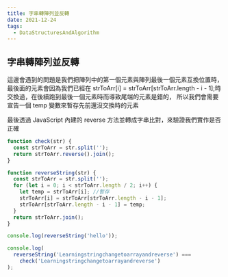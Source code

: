 ```yaml
---
title: 字串轉陣列並反轉
date: 2021-12-24
tags:
  - DataStructuresAndAlgorithm
---
```


## 字串轉陣列並反轉

這邊會遇到的問題是我們把陣列中的第一個元素與陣列最後一個元素互換位置時，最後面的元素會因為我們已經在 strToArr[i] = strToArr[strToArr.length - i - 1];時交換過，在後續跑到最後一個元素時而導致尾端的元素是錯的，
所以我們會需要宣告一個 temp 變數來暫存先前還沒交換時的元素

最後透過 JavaScript 內建的 reverse 方法並轉成字串比對，來驗證我們實作是否正確

```javascript
function check(str) {
  const strToArr = str.split('');
  return strToArr.reverse().join();
}

function reverseString(str) {
  const strToArr = str.split('');
  for (let i = 0; i < strToArr.length / 2; i++) {
    let temp = strToArr[i]; //暫存
    strToArr[i] = strToArr[strToArr.length - i - 1];
    strToArr[strToArr.length - i - 1] = temp;
  }
  return strToArr.join();
}

console.log(reverseString('hello'));

console.log(
  reverseString('Learningstringchangetoarrayandreverse') ===
    check('Learningstringchangetoarrayandreverse')
);
```
